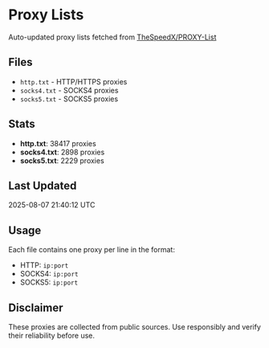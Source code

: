 # Proxy Lists

Auto-updated proxy lists fetched from [TheSpeedX/PROXY-List](https://github.com/TheSpeedX/PROXY-List)

## Files

- `http.txt` - HTTP/HTTPS proxies
- `socks4.txt` - SOCKS4 proxies
- `socks5.txt` - SOCKS5 proxies

## Stats
- **http.txt**: 38417 proxies
- **socks4.txt**: 2898 proxies
- **socks5.txt**: 2229 proxies

## Last Updated

2025-08-07 21:40:12 UTC

## Usage

Each file contains one proxy per line in the format:
- HTTP: `ip:port`
- SOCKS4: `ip:port`
- SOCKS5: `ip:port`

## Disclaimer

These proxies are collected from public sources. Use responsibly and verify their reliability before use.
